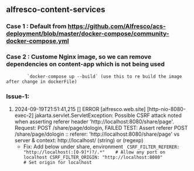 ## alfresco-content-services

### Case 1 : Default from https://github.com/Alfresco/acs-deployment/blob/master/docker-compose/community-docker-compose.yml

### Case 2 : Custome Nginx image, so we can remove dependencies on content-app which is not being used 
			`docker-compose up --build` (use this to re build the image after change in dockerFile)

### Issue-1:
1. 2024-09-19T21:51:41,215 [] ERROR [alfresco.web.site] [http-nio-8080-exec-2] jakarta.servlet.ServletException: Possible CSRF attack noted when asserting referer header 'http://localhost:8080/share/page'. Request: POST /share/page/dologin, FAILED TEST: Assert referer POST /share/page/dologin :: referer: 'http://localhost:8080/share/page' vs server & context: http://localhost/ (string) or  (regexp)
   - Fix: Add below under share, environment 
	` CSRF_FILTER_REFERER: "http://localhost(:[0-9]*)?/.*"    # Allow any port on localhost
          CSRF_FILTER_ORIGIN: "http://localhost:8080"             # Set origin for localhost`
     


